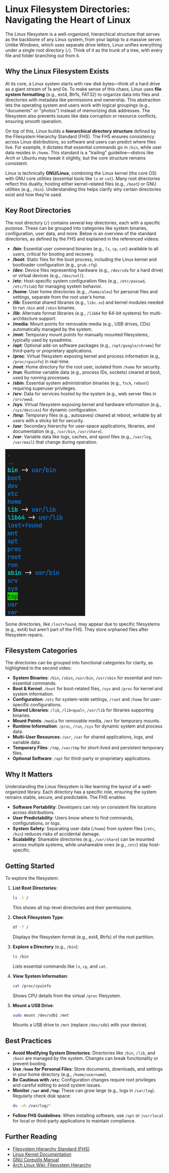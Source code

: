# Linux Filesystem Directories: Navigating the Heart of Linux

The Linux filesystem is a well-organized, hierarchical structure that serves as the backbone of any Linux system, from your laptop to a massive server. Unlike Windows, which uses separate drive letters, Linux unifies everything under a single root directory (`/`). Think of it as the trunk of a tree, with every file and folder branching out from it. 

## Why the Linux Filesystem Exists

At its core, a Linux system starts with raw disk bytes—think of a hard drive as a giant stream of 1s and 0s. To make sense of this chaos, Linux uses **file system formatting** (e.g., ext4, Btrfs, FAT32) to organize data into files and directories with metadata like permissions and ownership. This abstraction lets the operating system and users work with logical groupings (e.g., "documents" or "photos") instead of memorizing disk addresses. The filesystem also prevents issues like data corruption or resource conflicts, ensuring smooth operation.

On top of this, Linux builds a **hierarchical directory structure** defined by the Filesystem Hierarchy Standard (FHS). The FHS ensures consistency across Linux distributions, so software and users can predict where files live. For example, it dictates that essential commands go in `/bin`, while user data resides in `/home`. This standard is a "trailing" guideline—distros like Arch or Ubuntu may tweak it slightly, but the core structure remains consistent.

Linux is technically **GNU/Linux**, combining the Linux kernel (the core OS) with GNU core utilities (essential tools like `ls` or `cat`). Many root directories reflect this duality, hosting either kernel-related files (e.g., `/boot`) or GNU utilities (e.g., `/bin`). Understanding this helps clarify why certain directories exist and how they’re used.

## Key Root Directories

The root directory (`/`) contains several key directories, each with a specific purpose. These can be grouped into categories like system binaries, configuration, user data, and more. Below is an overview of the standard directories, as defined by the FHS and explained in the referenced videos:

- **/bin**: Essential user command binaries (e.g., `ls`, `cp`, `cat`) available to all users, critical for booting and recovery.
- **/boot**: Static files for the boot process, including the Linux kernel and bootloader configuration (e.g., `grub.cfg`).
- **/dev**: Device files representing hardware (e.g., `/dev/sda` for a hard drive) or virtual devices (e.g., `/dev/null`).
- **/etc**: Host-specific system configuration files (e.g., `/etc/passwd`, `/etc/fstab`) for managing system behavior.
- **/home**: User home directories (e.g., `/home/alex`) for personal files and settings, separate from the root user’s home.
- **/lib**: Essential shared libraries (e.g., `libc.so`) and kernel modules needed to run `/bin` and `/sbin` binaries.
- **/lib<qual>**: Alternate format libraries (e.g., `/lib64` for 64-bit systems) for multi-architecture support.
- **/media**: Mount points for removable media (e.g., USB drives, CDs) automatically managed by the system.
- **/mnt**: Temporary mount points for manually mounted filesystems, typically used by sysadmins.
- **/opt**: Optional add-on software packages (e.g., `/opt/google/chrome`) for third-party or proprietary applications.
- **/proc**: Virtual filesystem exposing kernel and process information (e.g., `/proc/cpuinfo`) in real-time.
- **/root**: Home directory for the root user, isolated from `/home` for security.
- **/run**: Runtime variable data (e.g., process IDs, sockets) cleared at boot, used by running processes.
- **/sbin**: Essential system administration binaries (e.g., `fsck`, `reboot`) requiring superuser privileges.
- **/srv**: Data for services hosted by the system (e.g., web server files in `/srv/www`).
- **/sys**: Virtual filesystem exposing kernel and hardware information (e.g., `/sys/devices`) for dynamic configuration.
- **/tmp**: Temporary files (e.g., autosaves) cleared at reboot, writable by all users with a sticky bit for security.
- **/usr**: Secondary hierarchy for user-space applications, libraries, and documentation (e.g., `/usr/bin`, `/usr/share`).
- **/var**: Variable data like logs, caches, and spool files (e.g., `/var/log`, `/var/mail`) that change during operation.

![directories](./screenshots/directories.png)

Some directories, like `/lost+found`, may appear due to specific filesystems (e.g., ext4) but aren’t part of the FHS. They store orphaned files after filesystem repairs.

## Filesystem Categories

The directories can be grouped into functional categories for clarity, as highlighted in the second video:
- **System Binaries**: `/bin`, `/sbin`, `/usr/bin`, `/usr/sbin` for essential and non-essential commands.
- **Boot & Kernel**: `/boot` for boot-related files, `/sys` and `/proc` for kernel and system information.
- **Configuration**: `/etc` for system-wide settings, `/root` and `/home` for user-specific configurations.
- **Shared Libraries**: `/lib`, `/lib<qual>`, `/usr/lib` for libraries supporting binaries.
- **Mount Points**: `/media` for removable media, `/mnt` for temporary mounts.
- **Runtime Information**: `/proc`, `/run`, `/sys` for dynamic system and process data.
- **Multi-User Resources**: `/usr`, `/var` for shared applications, logs, and variable data.
- **Temporary Files**: `/tmp`, `/var/tmp` for short-lived and persistent temporary files.
- **Optional Software**: `/opt` for third-party or proprietary applications.

## Why It Matters

Understanding the Linux filesystem is like learning the layout of a well-organized library. Each directory has a specific role, ensuring the system remains stable, secure, and predictable. The FHS enables:
- **Software Portability**: Developers can rely on consistent file locations across distributions.
- **User Predictability**: Users know where to find commands, configurations, or logs.
- **System Safety**: Separating user data (`/home`) from system files (`/etc`, `/bin`) reduces risks of accidental damage.
- **Scalability**: Shareable directories (e.g., `/usr/share`) can be mounted across multiple systems, while unshareable ones (e.g., `/etc`) stay host-specific.

## Getting Started

To explore the filesystem:
1. **List Root Directories**:
   ```bash
   ls -l /
   ```
   This shows all top-level directories and their permissions.

2. **Check Filesystem Type**:
   ```bash
   df -T /
   ```
   Displays the filesystem format (e.g., ext4, Btrfs) of the root partition.

3. **Explore a Directory** (e.g., `/bin`):
   ```bash
   ls /bin
   ```
   Lists essential commands like `ls`, `cp`, and `cat`.

4. **View System Information**:
   ```bash
   cat /proc/cpuinfo
   ```
   Shows CPU details from the virtual `/proc` filesystem.

5. **Mount a USB Drive**:
   ```bash
   sudo mount /dev/sdb1 /mnt
   ```
   Mounts a USB drive to `/mnt` (replace `/dev/sdb1` with your device).

## Best Practices
- **Avoid Modifying System Directories**: Directories like `/bin`, `/lib`, and `/boot` are managed by the system. Changes can break functionality or prevent booting.
- **Use `/home` for Personal Files**: Store documents, downloads, and settings in your home directory (e.g., `/home/username`).
- **Be Cautious with `/etc`**: Configuration changes require root privileges and careful editing to avoid system issues.
- **Monitor `/var` and `/tmp`**: These can grow large (e.g., logs in `/var/log`). Regularly check disk space:
   ```bash
   du -sh /var/log/*
   ```
- **Follow FHS Guidelines**: When installing software, use `/opt` or `/usr/local` for local or third-party applications to maintain compliance.

## Further Reading
- [Filesystem Hierarchy Standard (FHS)](http://www.pathname.com/fhs/)
- [Linux Kernel Documentation](https://www.kernel.org/doc/html/latest/)
- [GNU Coreutils Manual](https://www.gnu.org/software/coreutils/manual/)
- [Arch Linux Wiki: Filesystem Hierarchy](https://wiki.archlinux.org/title/Filesystem_hierarchy)


